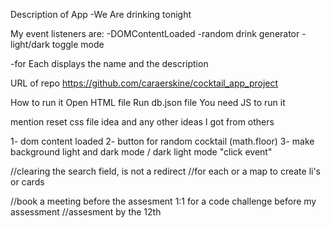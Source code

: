 Description of App
-We Are drinking tonight

My event listeners are:
-DOMContentLoaded
-random drink generator 
-light/dark toggle mode

-for Each displays the name and the description

URL of repo
https://github.com/caraerskine/cocktail_app_project

How to run it
Open HTML file
Run db.json file 
You need JS to run it

mention reset css file idea
and any other ideas I got from others


1- dom content loaded
2- button for random cocktail (math.floor)
3- make background light and dark mode / dark light mode "click event"
  
  //clearing the search field, is not a redirect 
  //for each or a map to create li's or cards
  
  //book a meeting before the assesment 1:1 for a code challenge before my assessment
  //assesment by the 12th

